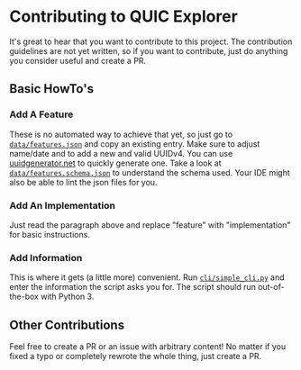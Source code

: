 # Contributing to QUIC Explorer

It's great to hear that you want to contribute to this project.
The contribution guidelines are not yet written, so if you want to contribute, just do anything you consider useful and create a PR.

## Basic HowTo's

### Add A Feature

These is no automated way to achieve that yet, so just go to [`data/features.json`](../data/features.json) and copy an existing entry. Make sure to adjust name/date and to add a new and valid UUIDv4. You can use [uuidgenerator.net](https://www.uuidgenerator.net/version4) to quickly generate one. Take a look at [`data/features.schema.json`](../data/features.schema.json) to understand the schema used. Your IDE might also be able to lint the json files for you.

### Add An Implementation

Just read the paragraph above and replace "feature" with "implementation" for basic instructions.

### Add Information

This is where it gets (a little more) convenient. Run [`cli/simple_cli.py`](../cli/simple_cli.py) and enter the information the script asks you for. The script should run out-of-the-box with Python 3.

## Other Contributions

Feel free to create a PR or an issue with arbitrary content! No matter if you fixed a typo or completely rewrote the whole thing, just create a PR.